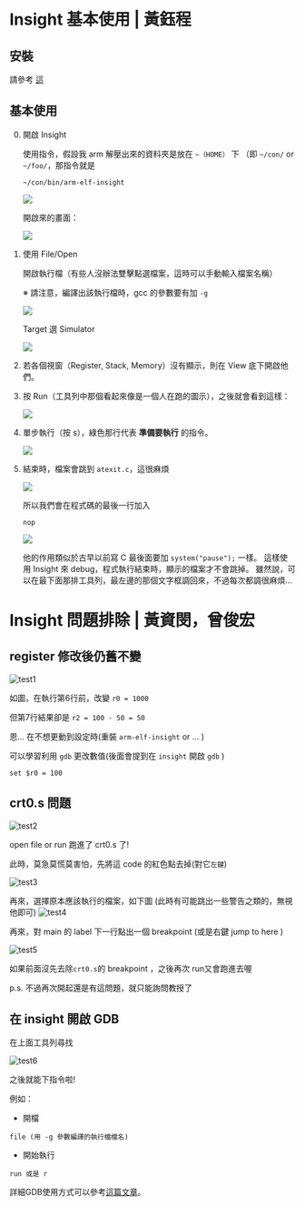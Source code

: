# Insight 基本使用 | 黃鈺程

## 安裝

請參考 [這](../Cross-Compiler-Usage/README.md)

## 基本使用

0. 開啟 Insight

    使用指令，假設我 arm 解壓出來的資料夾是放在 `~（HOME）` 下
    （即 `~/con/` or `~/foo/`，那指令就是
    ```
    ~/con/bin/arm-elf-insight
    ```

    ![](http://i.imgur.com/6A1tGJE.png)

    開啟來的畫面：

    ![](http://i.imgur.com/vqmLnqD.png)


1. 使用 File/Open

    開啟執行檔（有些人沒辦法雙擊點選檔案，這時可以手動輸入檔案名稱）

    ※ 請注意，編譯出該執行檔時，gcc 的參數要有加 `-g`

    ![](http://i.imgur.com/yaE4IAs.png)

    Target 選 Simulator

    ![](http://i.imgur.com/jTzP2Eo.png)

2. 若各個視窗（Register, Stack, Memory）沒有顯示，則在 View 底下開啟他們。

3. 按 Run（工具列中那個看起來像是一個人在跑的圖示），之後就會看到這樣：

    ![](http://i.imgur.com/btKrORi.png)

4. 單步執行（按 s），綠色那行代表 **準備要執行** 的指令。

    ![](http://i.imgur.com/tdVohDI.png)

5. 結束時，檔案會跳到 `atexit.c`，這很麻煩

    ![](http://i.imgur.com/Fj0Aeya.png)

    所以我們會在程式碼的最後一行加入

    ```arm
    nop
    ```

    ![](http://i.imgur.com/btKrORi.png)

    他的作用類似於古早以前寫 C 最後面要加 `system("pause");` 一樣。
    這樣使用 Insight 來 debug，程式執行結束時，顯示的檔案才不會跳掉。
    雖然說，可以在最下面那排工具列，最左邊的那個文字框調回來，不過每次都調很麻煩…

# Insight 問題排除 | 黃資閔，曾俊宏

## register 修改後仍舊不變

![test1](https://cloud.githubusercontent.com/assets/9114484/10852607/8186f3fe-7f6c-11e5-8ea3-6a3b4a0ed5b9.png)


如圖，在執行第6行前，改變 `r0 = 1000`

但第7行結果卻是 `r2 = 100 - 50 = 50`

恩... 在不想更動到設定時(重裝 `arm-elf-insight` or ... )

 可以學習利用 `gdb` 更改數值(後面會提到在 `insight` 開啟 `gdb` )

```
set $r0 = 100
```
## crt0.s 問題

![test2](https://cloud.githubusercontent.com/assets/9114484/10852764/6e69257a-7f6d-11e5-8309-23f977a0686b.png)

open file or run 跑進了 crt0.s 了!

此時，莫急莫慌莫害怕，先將這 code 的紅色點去掉(對它`左鍵`)

![test3](https://cloud.githubusercontent.com/assets/9114484/10852812/c0e1c7ee-7f6d-11e5-9074-be0d52774a11.png)

再來，選擇原本應該執行的檔案，如下圖 (此時有可能跳出一些警告之類的，無視他即可)
![test4](https://cloud.githubusercontent.com/assets/9114484/10852852/02702aac-7f6e-11e5-9769-1007edb2116c.png)

再來，對 main 的 label 下一行點出一個 breakpoint (或是右鍵 jump to here )

![test5](https://cloud.githubusercontent.com/assets/9114484/10853024/f546841a-7f6e-11e5-83f9-a2545e41d79a.png)

如果前面沒先去除`crt0.s`的 breakpoint ，之後再次 run又會跑進去喔

p.s. 不過再次開起還是有這問題，就只能詢問教授了

## 在 insight 開啟 GDB

在上面工具列尋找

![test6](https://cloud.githubusercontent.com/assets/9114484/10864123/6427e5d6-801e-11e5-9a14-537859f5ece7.png)

之後就能下指令啦!

例如：

* 開檔
```
file (用 -g 參數編譯的執行檔檔名)
```

* 開始執行
```
run 或是 r
```

詳細GDB使用方式可以參考[這篇文章](./../../Linux/GDB/README.md)。
